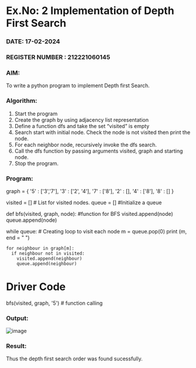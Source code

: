 # Ex.No: 2  Implementation of Depth First Search
### DATE: 17-02-2024                                                                        
### REGISTER NUMBER : 212221060145
### AIM: 
To write a python program to implement Depth first Search. 
### Algorithm:
1. Start the program
2. Create the graph by using adjacency list representation
3. Define a function dfs and take the set “visited” is empty 
4. Search start with initial node. Check the node is not visited then print the node.
5. For each neighbor node, recursively invoke the dfs search.
6. Call the dfs function by passing arguments visited, graph and starting node.
7. Stop the program.
### Program:
graph = {
  '5' : ['3','7'],
  '3' : ['2', '4'],
  '7' : ['8'],
  '2' : [],
  '4' : ['8'],
  '8' : []
}

visited = [] # List for visited nodes.
queue = []     #Initialize a queue

def bfs(visited, graph, node): #function for BFS
  visited.append(node)
  queue.append(node)

  while queue:          # Creating loop to visit each node
    m = queue.pop(0) 
    print (m, end = " ") 

    for neighbour in graph[m]:
      if neighbour not in visited:
        visited.append(neighbour)
        queue.append(neighbour)

# Driver Code
bfs(visited, graph, '5')    # function calling











### Output:
![image](https://github.com/DrUmaRaniV/AI_Lab_2023-24/assets/113246318/18914324-cb65-41db-a374-866aca59a08e)



### Result:
Thus the depth first search order was found sucessfully.
